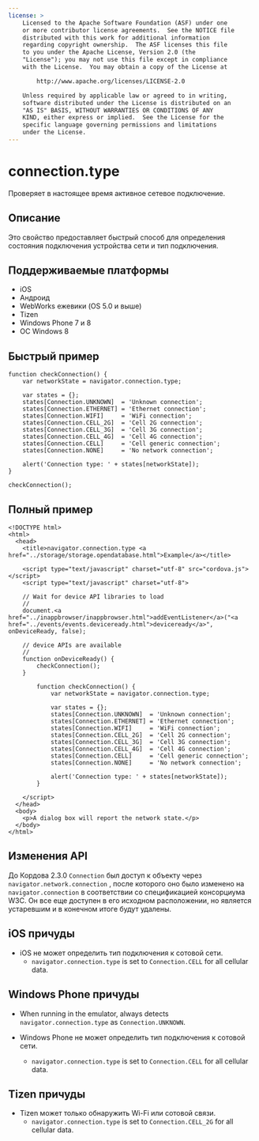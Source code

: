 ```yaml
---
license: >
    Licensed to the Apache Software Foundation (ASF) under one
    or more contributor license agreements.  See the NOTICE file
    distributed with this work for additional information
    regarding copyright ownership.  The ASF licenses this file
    to you under the Apache License, Version 2.0 (the
    "License"); you may not use this file except in compliance
    with the License.  You may obtain a copy of the License at

        http://www.apache.org/licenses/LICENSE-2.0

    Unless required by applicable law or agreed to in writing,
    software distributed under the License is distributed on an
    "AS IS" BASIS, WITHOUT WARRANTIES OR CONDITIONS OF ANY
    KIND, either express or implied.  See the License for the
    specific language governing permissions and limitations
    under the License.
---
```


# connection.type

Проверяет в настоящее время активное сетевое подключение.

## Описание

Это свойство предоставляет быстрый способ для определения состояния подключения устройства сети и тип подключения.

## Поддерживаемые платформы

*   iOS
*   Андроид
*   WebWorks ежевики (OS 5.0 и выше)
*   Tizen
*   Windows Phone 7 и 8
*   ОС Windows 8

## Быстрый пример

    function checkConnection() {
        var networkState = navigator.connection.type;
    
        var states = {};
        states[Connection.UNKNOWN]  = 'Unknown connection';
        states[Connection.ETHERNET] = 'Ethernet connection';
        states[Connection.WIFI]     = 'WiFi connection';
        states[Connection.CELL_2G]  = 'Cell 2G connection';
        states[Connection.CELL_3G]  = 'Cell 3G connection';
        states[Connection.CELL_4G]  = 'Cell 4G connection';
        states[Connection.CELL]     = 'Cell generic connection';
        states[Connection.NONE]     = 'No network connection';
    
        alert('Connection type: ' + states[networkState]);
    }
    
    checkConnection();
    

## Полный пример

    <!DOCTYPE html>
    <html>
      <head>
        <title>navigator.connection.type <a href="../storage/storage.opendatabase.html">Example</a></title>
    
        <script type="text/javascript" charset="utf-8" src="cordova.js"></script>
        <script type="text/javascript" charset="utf-8">
    
        // Wait for device API libraries to load
        //
        document.<a href="../inappbrowser/inappbrowser.html">addEventListener</a>("<a href="../events/events.deviceready.html">deviceready</a>", onDeviceReady, false);
    
        // device APIs are available
        //
        function onDeviceReady() {
            checkConnection();
        }
    
            function checkConnection() {
                var networkState = navigator.connection.type;
    
                var states = {};
                states[Connection.UNKNOWN]  = 'Unknown connection';
                states[Connection.ETHERNET] = 'Ethernet connection';
                states[Connection.WIFI]     = 'WiFi connection';
                states[Connection.CELL_2G]  = 'Cell 2G connection';
                states[Connection.CELL_3G]  = 'Cell 3G connection';
                states[Connection.CELL_4G]  = 'Cell 4G connection';
                states[Connection.CELL]     = 'Cell generic connection';
                states[Connection.NONE]     = 'No network connection';
    
                alert('Connection type: ' + states[networkState]);
            }
    
        </script>
      </head>
      <body>
        <p>A dialog box will report the network state.</p>
      </body>
    </html>
    

## Изменения API

До Кордова 2.3.0 `Connection` был доступ к объекту через `navigator.network.connection` , после которого оно было изменено на `navigator.connection` в соответствии со спецификацией консорциума W3C. Он все еще доступен в его исходном расположении, но является устаревшим и в конечном итоге будут удалены.

## iOS причуды

*   iOS не может определить тип подключения к сотовой сети. 
    *   `navigator.connection.type` is set to `Connection.CELL` for all cellular data.

## Windows Phone причуды

*   When running in the emulator, always detects `navigator.connection.type` as `Connection.UNKNOWN`.

*   Windows Phone не может определить тип подключения к сотовой сети.
    
    *   `navigator.connection.type` is set to `Connection.CELL` for all cellular data.

## Tizen причуды

*   Tizen может только обнаружить Wi-Fi или сотовой связи. 
    *   `navigator.connection.type` is set to `Connection.CELL_2G` for all cellular data.